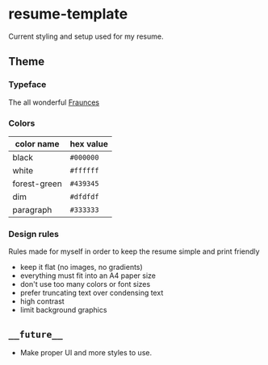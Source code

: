 # resume-template

Current styling and setup used for my resume.
## Theme
 ### Typeface
 The all wonderful [Fraunces](https://fraunces.undercase.xyz/)
 ### Colors
 
| **color name** | **hex value** |
| -------------- | ------------- |
| black          | `#000000`     |
| white          | `#ffffff`     |
| forest-green   | `#439345`     |
| dim            | `#dfdfdf`     |
| paragraph      | `#333333`     |
 
 ### Design rules
 
 Rules made for myself in order to keep the resume simple and print friendly
 
 * keep it flat (no images, no gradients)
 * everything must fit into an A4 paper size
 * don't use too many colors or font sizes
 * prefer truncating text over condensing text
 * high contrast
 * limit background graphics

## `__future__`

 * Make proper UI and more styles to use.

